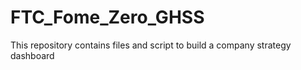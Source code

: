 # FTC_Fome_Zero_GHSS
This repository contains files and script to build a company strategy dashboard
